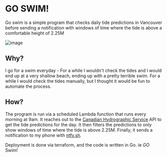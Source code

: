 # GO SWIM!

Go swim is a simple program that checks daily tide predictions in Vancouver before sending a notification with windows of time where the tide is above a comfortable height of 2.25M

![image](https://github.com/confy/go-swim/assets/4352706/8d69c0cb-026f-4880-b895-488014af8522)

## Why?
I go for a swim everyday - For a while I wouldn't check the tides and I would end up at a very shallow beach, ending up with a pretty terrible swim. For a while I would check the tides manually, but I thought it would be fun to automate the process.

## How?
The program is run via a scheduled Lambda function that runs every morning at 9am. It reaches out to the [Canadian Hydrographic Service](https://tides.gc.ca/en/web-services-offered-canadian-hydrographic-service) API to get the tide predictions for the day. It then filters the predictions to only show windows of time where the tide is above 2.25M. Finally, it sends a notification to my phone with [ntfy.sh](https://ntfy.sh/).

Deployment is done via terraform, and the code is written in Go. ie *GO* Swim!
